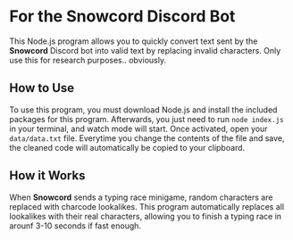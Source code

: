 # For the Snowcord Discord Bot

This Node.js program allows you to quickly convert text sent by the **Snowcord** Discord bot into valid text by replacing invalid characters.
Only use this for research purposes.. obviously.

## How to Use

To use this program, you must download Node.js and install the included packages for this program.
Afterwards, you just need to run `node index.js` in your terminal, and watch mode will start.
Once activated, open your `data/data.txt` file. Everytime you change the contents of the file and save, the cleaned code will automatically be copied to your clipboard.

## How it Works

When **Snowcord** sends a typing race minigame, random characters are replaced with charcode lookalikes.
This program automatically replaces all lookalikes with their real characters, allowing you to finish a typing race in arounf 3-10 seconds if fast enough.